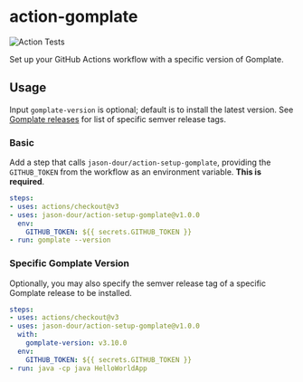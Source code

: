 # action-gomplate

![Action Tests](https://github.com/jason-dour/action-setup-gomplate/actions/workflows/test.yml/badge.svg)

Set up your GitHub Actions workflow with a specific version of Gomplate.

## Usage

Input `gomplate-version` is optional; default is to install the latest version. See [Gomplate releases](https://github.com/hairyhenderson/gomplate/releases) for list of specific semver release tags.

### Basic

Add a step that calls `jason-dour/action-setup-gomplate`, providing the `GITHUB_TOKEN` from the workflow as an environment variable.  **This is required**.

```yaml
steps:
- uses: actions/checkout@v3
- uses: jason-dour/action-setup-gomplate@v1.0.0
  env:
    GITHUB_TOKEN: ${{ secrets.GITHUB_TOKEN }}
- run: gomplate --version
```

### Specific Gomplate Version

Optionally, you may also specify the semver release tag of a specific Gomplate release to be installed.

```yaml
steps:
- uses: actions/checkout@v3
- uses: jason-dour/action-setup-gomplate@v1.0.0
  with:
    gomplate-version: v3.10.0
  env:
    GITHUB_TOKEN: ${{ secrets.GITHUB_TOKEN }}
- run: java -cp java HelloWorldApp
```
